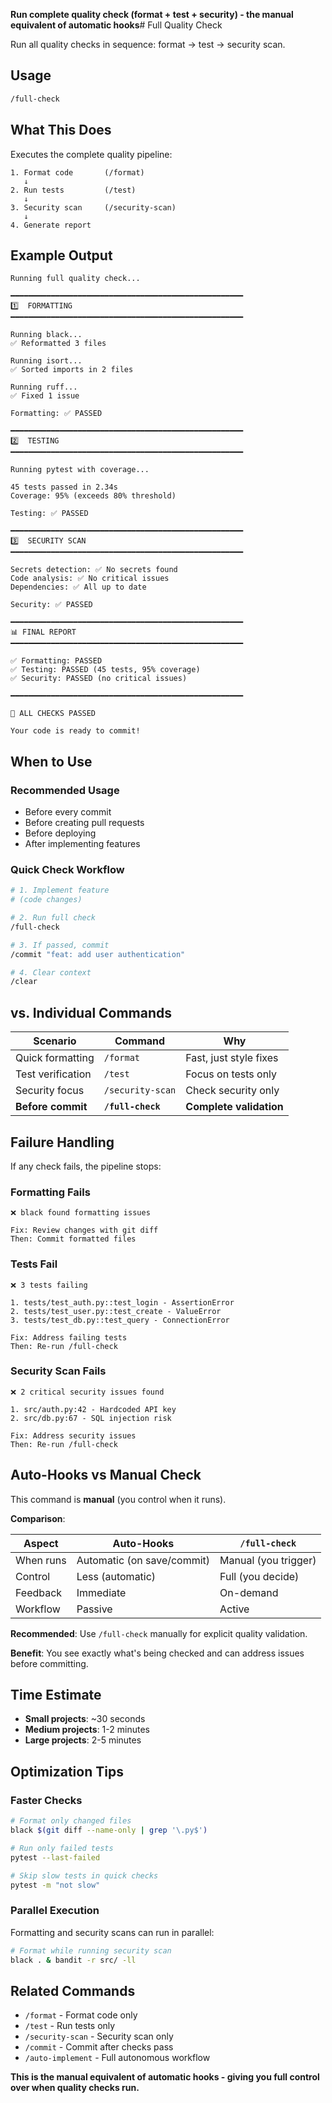

**Run complete quality check (format + test + security) - the manual equivalent of automatic hooks**# Full Quality Check

Run all quality checks in sequence: format → test → security scan.

## Usage

```bash
/full-check
```

## What This Does

Executes the complete quality pipeline:

```
1. Format code       (/format)
   ↓
2. Run tests         (/test)
   ↓
3. Security scan     (/security-scan)
   ↓
4. Generate report
```

## Example Output

```
Running full quality check...

━━━━━━━━━━━━━━━━━━━━━━━━━━━━━━━━━━━━━━━━━━━━━━━━━━━━
1️⃣  FORMATTING
━━━━━━━━━━━━━━━━━━━━━━━━━━━━━━━━━━━━━━━━━━━━━━━━━━━━

Running black...
✅ Reformatted 3 files

Running isort...
✅ Sorted imports in 2 files

Running ruff...
✅ Fixed 1 issue

Formatting: ✅ PASSED

━━━━━━━━━━━━━━━━━━━━━━━━━━━━━━━━━━━━━━━━━━━━━━━━━━━━
2️⃣  TESTING
━━━━━━━━━━━━━━━━━━━━━━━━━━━━━━━━━━━━━━━━━━━━━━━━━━━━

Running pytest with coverage...

45 tests passed in 2.34s
Coverage: 95% (exceeds 80% threshold)

Testing: ✅ PASSED

━━━━━━━━━━━━━━━━━━━━━━━━━━━━━━━━━━━━━━━━━━━━━━━━━━━━
3️⃣  SECURITY SCAN
━━━━━━━━━━━━━━━━━━━━━━━━━━━━━━━━━━━━━━━━━━━━━━━━━━━━

Secrets detection: ✅ No secrets found
Code analysis: ✅ No critical issues
Dependencies: ✅ All up to date

Security: ✅ PASSED

━━━━━━━━━━━━━━━━━━━━━━━━━━━━━━━━━━━━━━━━━━━━━━━━━━━━
📊 FINAL REPORT
━━━━━━━━━━━━━━━━━━━━━━━━━━━━━━━━━━━━━━━━━━━━━━━━━━━━

✅ Formatting: PASSED
✅ Testing: PASSED (45 tests, 95% coverage)
✅ Security: PASSED (no critical issues)

━━━━━━━━━━━━━━━━━━━━━━━━━━━━━━━━━━━━━━━━━━━━━━━━━━━━

🎉 ALL CHECKS PASSED

Your code is ready to commit!
```

## When to Use

### Recommended Usage
- Before every commit
- Before creating pull requests
- Before deploying
- After implementing features

### Quick Check Workflow
```bash
# 1. Implement feature
# (code changes)

# 2. Run full check
/full-check

# 3. If passed, commit
/commit "feat: add user authentication"

# 4. Clear context
/clear
```

## vs. Individual Commands

| Scenario | Command | Why |
|----------|---------|-----|
| Quick formatting | `/format` | Fast, just style fixes |
| Test verification | `/test` | Focus on tests only |
| Security focus | `/security-scan` | Check security only |
| **Before commit** | **`/full-check`** | **Complete validation** |

## Failure Handling

If any check fails, the pipeline stops:

### Formatting Fails
```
❌ black found formatting issues

Fix: Review changes with git diff
Then: Commit formatted files
```

### Tests Fail
```
❌ 3 tests failing

1. tests/test_auth.py::test_login - AssertionError
2. tests/test_user.py::test_create - ValueError
3. tests/test_db.py::test_query - ConnectionError

Fix: Address failing tests
Then: Re-run /full-check
```

### Security Scan Fails
```
❌ 2 critical security issues found

1. src/auth.py:42 - Hardcoded API key
2. src/db.py:67 - SQL injection risk

Fix: Address security issues
Then: Re-run /full-check
```

## Auto-Hooks vs Manual Check

This command is **manual** (you control when it runs).

**Comparison**:

| Aspect | Auto-Hooks | `/full-check` |
|--------|------------|---------------|
| When runs | Automatic (on save/commit) | Manual (you trigger) |
| Control | Less (automatic) | Full (you decide) |
| Feedback | Immediate | On-demand |
| Workflow | Passive | Active |

**Recommended**: Use `/full-check` manually for explicit quality validation.

**Benefit**: You see exactly what's being checked and can address issues before committing.

## Time Estimate

- **Small projects**: ~30 seconds
- **Medium projects**: 1-2 minutes
- **Large projects**: 2-5 minutes

## Optimization Tips

### Faster Checks
```bash
# Format only changed files
black $(git diff --name-only | grep '\.py$')

# Run only failed tests
pytest --last-failed

# Skip slow tests in quick checks
pytest -m "not slow"
```

### Parallel Execution
Formatting and security scans can run in parallel:
```bash
# Format while running security scan
black . & bandit -r src/ -ll
```

## Related Commands

- `/format` - Format code only
- `/test` - Run tests only
- `/security-scan` - Security scan only
- `/commit` - Commit after checks pass
- `/auto-implement` - Full autonomous workflow


**This is the manual equivalent of automatic hooks - giving you full control over when quality checks run.**
